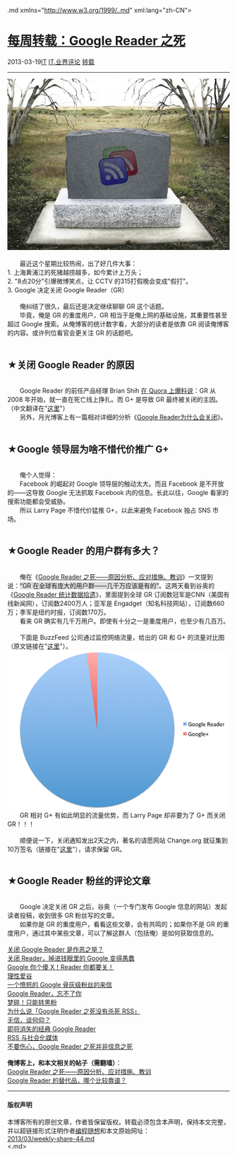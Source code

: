 <!DOCTYPE.md>
.md xmlns="http://www.w3.org/1999/..md" xml:lang="zh-CN">
<head>
<meta http-equiv="Content-Type" content="text.md; charset=utf-8" />
<meta name="generator" content="Python script by program.think@gmail.com" />
<meta name="provider" content="program-think.blogspot.com" />
<link type="text/css" rel="stylesheet" href="../../css/program-think.css" />
<title>每周转载：Google Reader 之死 - 编程随想的博客</title>
</head>
<body>
<div id="main" style="width:100%;">
<h1><a href="../../index.md" title="回到首页">每周转载：Google Reader 之死</a></h1>
<div class="post-info"><span class="date-header">2013-03-19</span><a href="../../tags/IT.md" class="tag">IT</a> <a href="../../tags/IT.E4B89AE7958CE8AF84E8AEBA.md" class="tag">IT.业界评论</a> <a href="../../tags/E8BDACE8BDBD.md" class="tag">转载</a> </div>
<hr>
<div class="post">
<img src="../../images/2013/03/H5O7TAfze8y-RNcAjtzSgiroRGS2AQNlVV68N5Af1TCz1FO5pJffm9lHa5rMTEUMsv1OaRdPyK2-b9nBCULZhRucrCtNGYHJySQrdmheer78y5I9pOcskNvEtqc" alt="不见图 请翻墙"><br /><br />&#12288;&#12288;最近这个星期比较热闹，出了好几件大事：<br />1. 上海黄浦江的死猪越捞越多，如今累计上万头；<br />2. "8点20分"引爆微博笑点，让 CCTV 的315打假晚会变成"假打"。<br />3. Google 决定关闭 Google Reader（GR）<br /><br />&#12288;&#12288;俺纠结了很久，最后还是决定继续聊聊 GR 这个话题。<a name='more'></a><!--program-think--><br />&#12288;&#12288;毕竟，俺是 GR 的重度用户，GR 相当于是俺上网的基础设施，其重要性甚至超过 Google 搜索。从俺博客的统计数字看，大部分的读者是依靠 GR 阅读俺博客的内容。或许列位看官会更关注 GR 的话题吧。<br /><br /><h2>★关闭 Google Reader 的原因</h2><br />&#12288;&#12288;Google Reader 的前任产品经理 Brian Shih <a href="http://www.quora.com/Google-Reader-Shut-Down-March-2013/Why-is-Google-killing-Google-Reader" target="_blank" rel="nofollow">在 Quora 上爆料说</a>：GR 从 2008 年开始，就一直在死亡线上挣扎。而 G+ 是导致 GR 最终被关闭的主因。（中文翻译在"<a href="http://tech.163.com/13/0314/16/8PULLJ3M000915BF..md" target="_blank" rel="nofollow">这里</a>"）<br />&#12288;&#12288;另外，月光博客上有一篇相对详细的分析《<a href="http://www.williamlong.info/archives/3406..md" target="_blank" rel="nofollow">Google Reader为什么会关闭</a>》。<br /><br /><h2>★Google 领导层为啥不惜代价推广 G+</h2><br />&#12288;&#12288;俺个人觉得：<br />&#12288;&#12288;Facebook 的崛起对 Google 领导层的触动太大。而且 Facebook 是不开放的——这导致 Google 无法抓取 Facebook 内的信息。长此以往，Google 看家的搜索功能都会受威胁。<br />&#12288;&#12288;所以 Larry Page 不惜代价猛推 G+，以此来避免 Facebook 独占 SNS 市场。<br /><br /><h2>★Google Reader 的用户群有多大？</h2><br />&#12288;&#12288;俺在《<a href="../../2013/03/google-reader-dead.md">Google Reader 之死——原因分析、应对措施、教训</a>》一文提到说：<q style="background-color:#DDD;">GR 在全球有庞大的用户群——几千万应该是有的</q>。这两天看到谷奥的《<a href="http://www.guao.hk/posts/google-reader-data-points..md" target="_blank" rel="nofollow">Google Reader 统计数据拾遗</a>》，里面提到全球 GR 订阅数冠军是CNN（美国有线新闻网），订阅数2400万人；亚军是 Engadget（知名科技网站），订阅数660万；季军是纽约时报，订阅数170万。<br />&#12288;&#12288;看来 GR 确实有几千万用户。即使有十分之一是重度用户，也至少有几百万。<br /><br />&#12288;&#12288;下面是 BuzzFeed 公司通过监控网络流量，给出的 GR 和 G+ 的流量对比图（原文链接在"<a href="http://www.buzzfeed.com/jwherrman/google-reader-still-sends-far-more-traffic-than-google">这里</a>"）。<br /><img src="../../images/2013/03/gpjAVDCfzP4GkWxZp3aOdmhtziQccG8u-R5_1BX7O6MT7vS_vReY9p0ppgJzhjH5FPeZ_yKAukN7pO_hsdd9yJCyaHmBNtlGO9jEj8YsRAuhAt_ua9lVdFodDuo" alt="不见图 请翻墙"><br />&#12288;&#12288;GR 相对 G+ 有如此明显的流量优势，而 Larry Page 却非要为了 G+ 而关闭 GR！！！<br /><br />&#12288;&#12288;顺便说一下，关闭通知发出2天之内，著名的请愿网站 Change.org 就征集到10万签名（链接在"<a href="https://www.change.org/petitions/google-keep-google-reader-running" target="_blank" rel="nofollow">这里</a>"），请求保留 GR。<br /><br /><h2>★Google Reader 粉丝的评论文章</h2><br />&#12288;&#12288;Google 决定关闭 GR 之后，谷奥（一个专门发布 Google 信息的网站）发起读者投稿，收到很多 GR 粉丝写的文章。<br />&#12288;&#12288;如果你是 GR 的重度用户，看看这些文章，会有共鸣的；如果你不是 GR 的重度用户，通过其中某些文章，可以了解这群人（包括俺）是如何获取信息的。<br /><br /><a href="http://www.guao.hk/posts/is-google-doing-evil-for-closing-google-reader..md" target="_blank" rel="nofollow">关闭 Google Reader 是作恶之举？</a><br /><a href="http://www.guao.hk/posts/stupid-google..md" target="_blank" rel="nofollow">关闭 Reader，掉进钱眼里的 Google 变得愚蠢</a><br /><a href="http://www.guao.hk/posts/shame-on-you-google..md" target="_blank" rel="nofollow">Google 你个傻 X！Reader 你都要关！</a><br /><a href="http://www.guao.hk/posts/rational-google-lover..md" target="_blank" rel="nofollow">理性爱谷</a><br /><a href="http://www.guao.hk/posts/a-letter-from-a-super-anger-google-fan..md" target="_blank" rel="nofollow">一个愤怒的 Google 骨灰级粉丝的来信</a><br /><a href="http://www.guao.hk/posts/cant-forgot-google-reader..md" target="_blank" rel="nofollow">Google Reader，忘不了你</a><br /><a href="http://www.guao.hk/posts/dreams-broken-anti-google-only..md" target="_blank" rel="nofollow">梦碎！只能转黑粉</a><br /><a href="http://www.guao.hk/posts/thats-the-reason-why-google-reader-didnt-kill-rss..md" target="_blank" rel="nofollow">为什么说「Google Reader 之死没有杀死 RSS」</a><br /><a href="http://www.guao.hk/posts/no-trust-no-admirers..md" target="_blank" rel="nofollow">无信，谈何仰？</a><br /><a href="http://www.guao.hk/posts/good-bye-classic-google-reader..md" target="_blank" rel="nofollow">即将消失的经典 Google Reader</a><br /><a href="http://www.guao.hk/posts/rss-and-social-media..md" target="_blank" rel="nofollow">RSS 与社会化媒体</a><br /><a href="http://www.guao.hk/posts/death-of-google-reader-doesnt-mean-death-of-info..md" target="_blank" rel="nofollow">不要伤心，Google Reader 之死并非信息之死</a><br /><br /><b>俺博客上，和本文相关的帖子（需翻墙）</b>：<br /><a href="../../2013/03/google-reader-dead.md">Google Reader 之死——原因分析、应对措施、教训</a><br /><a href="../../2013/05/google-reader-replacement.md">Google Reader 的替代品，哪个比较靠谱？</a><div class="blogger-post-footer">
</div>
<hr>
<div class="copyright">
<h4>版权声明</h4>
本博客所有的原创文章，作者皆保留版权。转载必须包含本声明，保持本文完整，并以超链接形式注明作者<a href="mailto:program.think@gmail.com">编程随想</a>和本文原始网址：<br>
<a href="2013/03/weekly-share-44.md">2013/03/weekly-share-44.md</a>
</div>
</div>
</body>
<.md>
